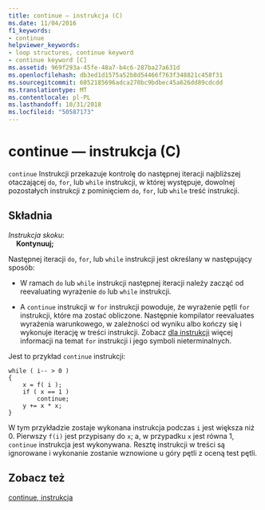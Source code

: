 ```yaml
---
title: continue — instrukcja (C)
ms.date: 11/04/2016
f1_keywords:
- continue
helpviewer_keywords:
- loop structures, continue keyword
- continue keyword [C]
ms.assetid: 969f293a-45fe-48a7-b4c6-287ba27a631d
ms.openlocfilehash: db3ed1d1575a52b8d54466f763f348821c458f31
ms.sourcegitcommit: 6052185696adca270bc9bdbec45a626dd89cdcdd
ms.translationtype: MT
ms.contentlocale: pl-PL
ms.lasthandoff: 10/31/2018
ms.locfileid: "50587173"
---
```

# <a name="continue-statement-c"></a>continue — instrukcja (C)

`continue` Instrukcji przekazuje kontrolę do następnej iteracji najbliższej otaczającej `do`, `for`, lub `while` instrukcji, w której występuje, dowolnej pozostałych instrukcji z pominięciem `do`, `for`, lub `while` treść instrukcji.

## <a name="syntax"></a>Składnia

*Instrukcja skoku*:<br/>
&nbsp;&nbsp;&nbsp;&nbsp;**Kontynuuj;**

Następnej iteracji `do`, `for`, lub `while` instrukcji jest określany w następujący sposób:

- W ramach `do` lub `while` instrukcji następnej iteracji należy zacząć od reevaluating wyrażenie `do` lub `while` instrukcji.

- A `continue` instrukcji w `for` instrukcji powoduje, że wyrażenie pętli `for` instrukcji, które ma zostać obliczone. Następnie kompilator reevaluates wyrażenia warunkowego, w zależności od wyniku albo kończy się i wykonuje iterację w treści instrukcji. Zobacz [dla instrukcji](../c-language/for-statement-c.md) więcej informacji na temat `for` instrukcji i jego symboli nieterminalnych.

Jest to przykład `continue` instrukcji:

```
while ( i-- > 0 )
{
    x = f( i );
    if ( x == 1 )
        continue;
    y += x * x;
}
```

W tym przykładzie zostaje wykonana instrukcja podczas `i` jest większa niż 0. Pierwszy `f(i)` jest przypisany do `x`; a, w przypadku `x` jest równa 1, `continue` instrukcja jest wykonywana. Resztę instrukcji w treści są ignorowane i wykonanie zostanie wznowione u góry pętli z oceną test pętli.

## <a name="see-also"></a>Zobacz też

[continue, instrukcja](../cpp/continue-statement-cpp.md)